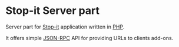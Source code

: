 # Stop-it Server part

Server part for [Stop-it](http://stop-it.be/) application written in [PHP](http://php.net/).

It offers simple [JSON-RPC](http://www.jsonrpc.org/specification) API for providing URLs to clients add-ons. 

